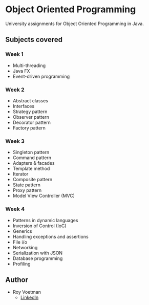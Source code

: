# Object Oriented Programming
University assignments for Object Oriented Programming in Java.

## Subjects covered

### Week 1
* Multi-threading
* Java FX
* Event-driven programming

### Week 2
* Abstract classes
* Interfaces
* Strategy pattern
* Observer pattern
* Decorator pattern
* Factory pattern

### Week 3
* Singleton pattern
* Command pattern
* Adapters & facades
* Template method
* Iterator
* Composite pattern
* State pattern
* Proxy pattern
* Model View Controller (MVC)

### Week 4
* Patterns in dynamic languages
* Inversion of Control (IoC)
* Generics
* Handling exceptions and assertions
* File i/o
* Networking
* Serialization with JSON
* Database programming
* Profiling

## Author

* Roy Voetman
    * [LinkedIn](https://www.linkedin.com/in/roy-voetman/)
